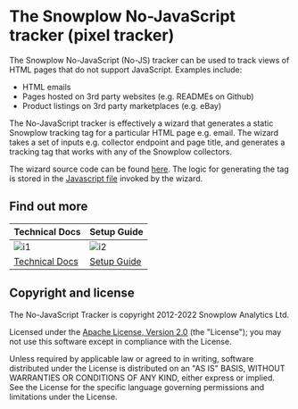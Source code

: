 # The Snowplow No-JavaScript tracker (pixel tracker)

The Snowplow No-JavaScript (No-JS) tracker can be used to track views of HTML pages that do not support JavaScript. Examples include:

* HTML emails
* Pages hosted on 3rd party websites (e.g. READMEs on Github)
* Product listings on 3rd party marketplaces (e.g. eBay)

The No-JavaScript tracker is effectively a wizard that generates a static Snowplow tracking tag for a particular HTML page e.g. email. The wizard takes a set of inputs e.g. collector endpoint and page title, and generates a tracking tag that works with any of the Snowplow collectors.

The wizard source code can be found [here][wizard]. The logic for generating the tag is stored in the [Javascript file][js-wizard] invoked by the wizard.

## Find out more

| Technical Docs             | Setup Guide          |
|----------------------------|----------------------|
| ![i1][techdocs-image]      | ![i2][setup-image]   |
| [Technical Docs][techdocs] | [Setup Guide][setup] |

## Copyright and license

The No-JavaScript Tracker is copyright 2012-2022 Snowplow Analytics Ltd.

Licensed under the [Apache License, Version 2.0][license] (the "License");
you may not use this software except in compliance with the License.

Unless required by applicable law or agreed to in writing, software
distributed under the License is distributed on an "AS IS" BASIS,
WITHOUT WARRANTIES OR CONDITIONS OF ANY KIND, either express or implied.
See the License for the specific language governing permissions and
limitations under the License.

[wizard]: https://github.com/snowplow/snowplow/blob/master/1-trackers/no-js/html/no-js-embed-code-generator.html
[js-wizard]: https://github.com/snowplow/snowplow/blob/master/1-trackers/no-js/js/no-js-tracker.js
[techdocs-image]: https://d3i6fms1cm1j0i.cloudfront.net/github/images/techdocs.png
[setup-image]: https://d3i6fms1cm1j0i.cloudfront.net/github/images/setup.png
[techdocs]: https://docs.snowplowanalytics.com/docs/collecting-data/collecting-from-own-applications/pixel-tracker/
[setup]: https://docs.snowplowanalytics.com/docs/collecting-data/collecting-from-own-applications/pixel-tracker/#setting-up-the-pixel-tracker
[license]: http://www.apache.org/licenses/LICENSE-2.0
